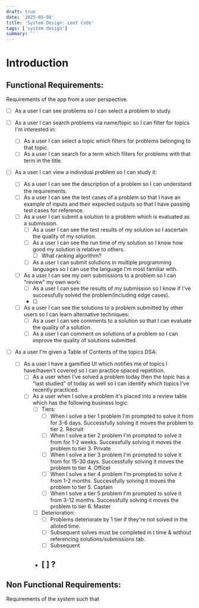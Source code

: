 ```yaml
---
draft: true
date: '2025-05-08'
title: 'System Design: Leet Code'
tags: ['system design']
summary: ''
---
```


# Introduction

## Functional Requirements:

Requirements of the app from a user perspective.

- [ ] As a user I can see problems so I can select a problem to study.
- [ ] As a user I can search problems via name/topic so I can filter for topics I'm interested in:
  - [ ] As a user I can select a topic which filters for problems belonging to that topic.
  - [ ] As a user I can search for a term which filters for problems with that term in the title.
- [ ] As a user I can view a individual problem so I can study it:

  - [ ] As a user I can see the description of a problem so I can understand the requirements.
  - [ ] As a user I can see the test cases of a problem so that I have an example of inputs and their expected outputs so that I have passing test cases for reference.
  - [ ] As a user I can submit a solution to a problem which is evaluated as a submission.
    - [ ] As a user I can see the test results of my solution so I ascertain the quality of my solution.
    - [ ] As a user I can see the run time of my solution so I know how good my solution is relative to others.
      - [ ] What ranking algorithm?
    - [ ] As a user I can submit solutions in multiple programming languages so I can use the language I'm most familiar with.
  - [ ] As a user I can see my own submissions to a problem so I can "review" my own work:
    - [ ] As a user I can see the results of my submission so I know if I've successfully solved the problem(including edge cases).
    - [ ]
  - [ ] As a user I can see the solutions to a problem submitted by other users so I can learn alternative techniques:
    - [ ] As a user I can see comments to a solution so that I can evaluate the quality of a solution.
    - [ ] As a user I can comment on solutions of a problem so I can improve the quality of solutions submitted.

- [ ] As a user I'm given a Table of Contents of the topics DSA:
  - [ ] As a user I have a gamified UI which notifies me of topics I have/haven't covered so I can practice spaced repetition.
    - [ ] As a user when I've solved a problem today then the topic has a "last studied" of today as well so I can identify which topics I've recently practiced.
    - [ ] As a user when I solve a problem it's placed into a review table which has the following business logic:
      - [ ] Tiers:
        - [ ] When I solve a tier 1 problem I'm prompted to solve it from for 3-6 days. Successfully solving it moves the problem to tier 2. Recruit
        - [ ] When I solve a tier 2 problem I'm prompted to solve it from for 1-2 weeks. Successfully solving it moves the problem to tier 3. Private
        - [ ] When I solve a tier 3 problem I'm prompted to solve it from for 15-30 days. Successfully solving it moves the problem to tier 4. Officer
        - [ ] When I solve a tier 4 problem I'm prompted to solve it from 1-2 months. Successfully solving it moves the problem to tier 5. Captain
        - [ ] When I solve a tier 5 problem I'm prompted to solve it from 3-12 months. Successfully solving it moves the problem to tier 6. Master
      - [ ] Deterioration:
        - [ ] Problems deteriorate by 1 tier if they're not solved in the alloted time.
        - [ ] Subsequent solves must be completed in t time & without referencing solutions/submissions tab.
        - [ ] Subsequent
      - ## [ ] ?

## Non Functional Requirements:

Requirements of the system such that
